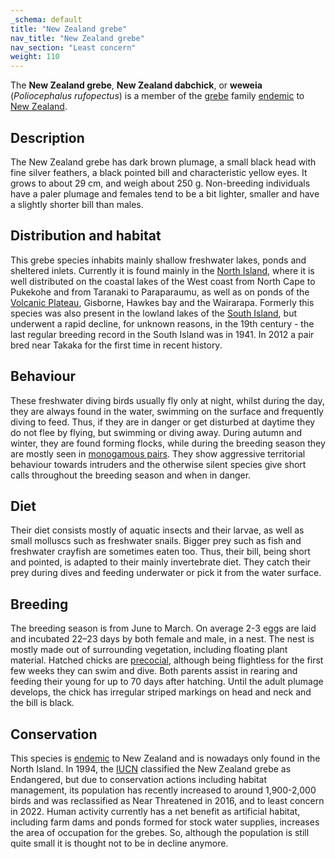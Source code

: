 ```yaml
---
_schema: default
title: "New Zealand grebe"
nav_title: "New Zealand grebe"
nav_section: "Least concern"
weight: 110
---
```

                                   



 

The **New Zealand grebe**, **New Zealand dabchick**, or **weweia** (_Poliocephalus rufopectus_) is a member of the [grebe](https://en.wikipedia.org/wiki/Grebe) family [endemic](https://en.wikipedia.org/wiki/Endemic_(ecology)) to [New Zealand](https://en.wikipedia.org/wiki/New_Zealand).

Description
---------------

The New Zealand grebe has dark brown plumage, a small black head with fine silver feathers, a black pointed bill and characteristic yellow eyes. It grows to about 29 cm, and weigh about 250 g. Non-breeding individuals have a paler plumage and females tend to be a bit lighter, smaller and have a slightly shorter bill than males.

Distribution and habitat
----------------------------

This grebe species inhabits mainly shallow freshwater lakes, ponds and sheltered inlets. Currently it is found mainly in the [North Island](https://en.wikipedia.org/wiki/North_Island), where it is well distributed on the coastal lakes of the West coast from North Cape to Pukekohe and from Taranaki to Paraparaumu, as well as on ponds of the [Volcanic Plateau](https://en.wikipedia.org/wiki/North_Island_Volcanic_Plateau), Gisborne, Hawkes bay and the Wairarapa. Formerly this species was also present in the lowland lakes of the [South Island](https://en.wikipedia.org/wiki/South_Island), but underwent a rapid decline, for unknown reasons, in the 19th century - the last regular breeding record in the South Island was in 1941. In 2012 a pair bred near Takaka for the first time in recent history.

Behaviour
-------------

These freshwater diving birds usually fly only at night, whilst during the day, they are always found in the water, swimming on the surface and frequently diving to feed. Thus, if they are in danger or get disturbed at daytime they do not flee by flying, but swimming or diving away. During autumn and winter, they are found forming flocks, while during the breeding season they are mostly seen in [monogamous pairs](https://en.wikipedia.org/wiki/Monogamy_in_animals). They show aggressive territorial behaviour towards intruders  and the otherwise silent species give short calls throughout the breeding season and when in danger.

Diet
--------

Their diet consists mostly of aquatic insects and their larvae, as well as small molluscs such as freshwater snails. Bigger prey such as fish and freshwater crayfish are sometimes eaten too. Thus, their bill, being short and pointed, is adapted to their mainly invertebrate diet. They catch their prey during dives and feeding underwater or pick it from the water surface.

Breeding
------------

The breeding season is from June to March. On average 2-3 eggs are laid and incubated 22–23 days by both female and male, in a nest. The nest is mostly made out of surrounding vegetation, including floating plant material. Hatched chicks are [precocial](https://en.wikipedia.org/wiki/Precocial), although being flightless for the first few weeks they can swim and dive. Both parents assist in rearing and feeding their young for up to 70 days after hatching. Until the adult plumage develops, the chick has irregular striped markings on head and neck and the bill is black.

Conservation
----------------

This species is [endemic](https://en.wikipedia.org/wiki/Endemic) to New Zealand and is nowadays only found in the North Island. In 1994, the [IUCN](https://en.wikipedia.org/wiki/International_Union_for_Conservation_of_Nature) classified the New Zealand grebe as Endangered, but due to conservation actions including habitat management, its population has recently increased to around 1,900-2,000 birds and was reclassified as Near Threatened in 2016, and to least concern in 2022. Human activity currently has a net benefit as artificial habitat, including farm dams and ponds formed for stock water supplies, increases the area of occupation for the grebes. So, although the population is still quite small it is thought not to be in decline anymore.

